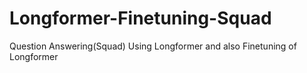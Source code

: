 # Longformer-Finetuning-Squad

Question Answering(Squad) Using Longformer and also Finetuning of Longformer
